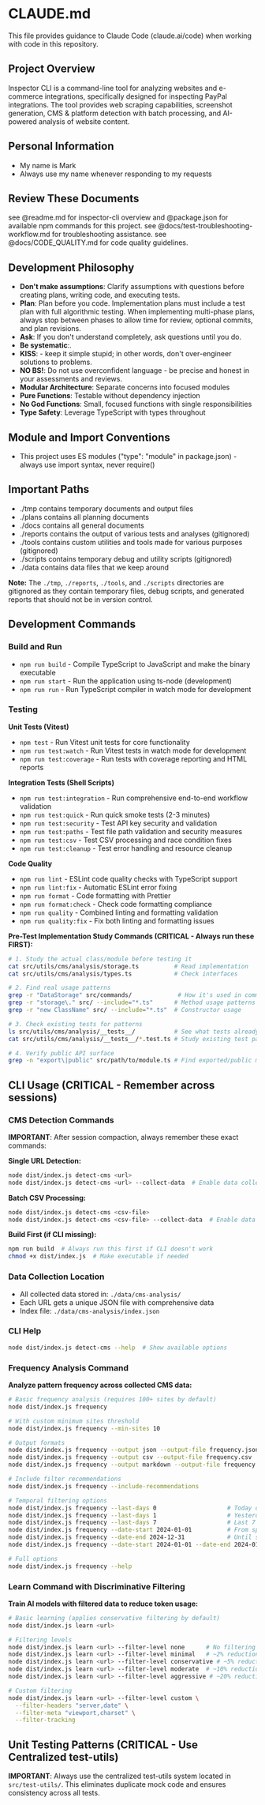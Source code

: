 # CLAUDE.md

This file provides guidance to Claude Code (claude.ai/code) when working with code in this repository.

## Project Overview

Inspector CLI is a command-line tool for analyzing websites and e-commerce integrations, specifically designed for inspecting PayPal integrations. The tool provides web scraping capabilities, screenshot generation, CMS & platform detection with batch processing, and AI-powered analysis of website content.

## Personal Information

- My name is Mark
- Always use my name whenever responding to my requests

## Review These Documents

see @readme.md for inspector-cli overview and @package.json for available npm commands for this project.
see @docs/test-troubleshooting-workflow.md for troubleshooting assistance.
see @docs/CODE_QUALITY.md for code quality guidelines.

## Development Philosophy

- **Don't make assumptions**: Clarify assumptions with questions before creating plans, writing code, and executing tests.
- **Plan**: Plan before you code. Implementation plans must include a test plan with full algorithmic testing. When implementing multi-phase plans, always stop between phases to allow time for review, optional commits, and plan revisions.
- **Ask**: If you don't understand completely, ask questions until you do.
- **Be systematic**:.
- **KISS**: - keep it simple stupid; in other words, don't over-engineer solutions to problems.
- **NO BS!**: Do not use overconfident language - be precise and honest in your assessments and reviews.
- **Modular Architecture**: Separate concerns into focused modules
- **Pure Functions**: Testable without dependency injection
- **No God Functions**: Small, focused functions with single responsibilities
- **Type Safety**: Leverage TypeScript with types throughout

## Module and Import Conventions

- This project uses ES modules ("type": "module" in package.json) - always use import syntax, never require()

## Important Paths

- ./tmp contains temporary documents and output files
- ./plans contains all planning documents
- ./docs contains all general documents
- ./reports contains the output of various tests and analyses (gitignored)
- ./tools contains custom utilities and tools made for various purposes (gitignored)
- ./scripts contains temporary debug and utility scripts (gitignored)
- ./data contains data files that we keep around

**Note:** The `./tmp`, `./reports`, `./tools`, and `./scripts` directories are gitignored as they contain temporary files, debug scripts, and generated reports that should not be in version control.

## Development Commands

### Build and Run

- `npm run build` - Compile TypeScript to JavaScript and make the binary executable
- `npm run start` - Run the application using ts-node (development)
- `npm run run` - Run TypeScript compiler in watch mode for development

### Testing

**Unit Tests (Vitest)**

- `npm test` - Run Vitest unit tests for core functionality
- `npm run test:watch` - Run Vitest tests in watch mode for development
- `npm run test:coverage` - Run tests with coverage reporting and HTML reports

**Integration Tests (Shell Scripts)**

- `npm run test:integration` - Run comprehensive end-to-end workflow validation
- `npm run test:quick` - Run quick smoke tests (2-3 minutes)
- `npm run test:security` - Test API key security and validation
- `npm run test:paths` - Test file path validation and security measures
- `npm run test:csv` - Test CSV processing and race condition fixes
- `npm run test:cleanup` - Test error handling and resource cleanup

**Code Quality**

- `npm run lint` - ESLint code quality checks with TypeScript support
- `npm run lint:fix` - Automatic ESLint error fixing
- `npm run format` - Code formatting with Prettier
- `npm run format:check` - Check code formatting compliance
- `npm run quality` - Combined linting and formatting validation
- `npm run quality:fix` - Fix both linting and formatting issues

**Pre-Test Implementation Study Commands (CRITICAL - Always run these FIRST):**

```bash
# 1. Study the actual class/module before testing it
cat src/utils/cms/analysis/storage.ts          # Read implementation
cat src/utils/cms/analysis/types.ts            # Check interfaces

# 2. Find real usage patterns
grep -r "DataStorage" src/commands/             # How it's used in commands
grep -r "storage\." src/ --include="*.ts"      # Method usage patterns
grep -r "new ClassName" src/ --include="*.ts"  # Constructor usage

# 3. Check existing tests for patterns
ls src/utils/cms/analysis/__tests__/           # See what tests already exist
cat src/utils/cms/analysis/__tests__/*.test.ts # Study existing test patterns

# 4. Verify public API surface
grep -n "export\|public" src/path/to/module.ts # Find exported/public members
```

## CLI Usage (CRITICAL - Remember across sessions)

### CMS Detection Commands

**IMPORTANT**: After session compaction, always remember these exact commands:

**Single URL Detection:**

```bash
node dist/index.js detect-cms <url>
node dist/index.js detect-cms <url> --collect-data  # Enable data collection
```

**Batch CSV Processing:**

```bash
node dist/index.js detect-cms <csv-file>
node dist/index.js detect-cms <csv-file> --collect-data  # Enable data collection
```

**Build First (if CLI missing):**

```bash
npm run build  # Always run this first if CLI doesn't work
chmod +x dist/index.js  # Make executable if needed
```

### Data Collection Location

- All collected data stored in: `./data/cms-analysis/`
- Each URL gets a unique JSON file with comprehensive data
- Index file: `./data/cms-analysis/index.json`

### CLI Help

```bash
node dist/index.js detect-cms --help  # Show available options
```

### Frequency Analysis Command

**Analyze pattern frequency across collected CMS data:**

```bash
# Basic frequency analysis (requires 100+ sites by default)
node dist/index.js frequency

# With custom minimum sites threshold
node dist/index.js frequency --min-sites 10

# Output formats
node dist/index.js frequency --output json --output-file frequency.json
node dist/index.js frequency --output csv --output-file frequency.csv
node dist/index.js frequency --output markdown --output-file frequency.md

# Include filter recommendations
node dist/index.js frequency --include-recommendations

# Temporal filtering options
node dist/index.js frequency --last-days 0                    # Today only
node dist/index.js frequency --last-days 1                    # Yesterday and today
node dist/index.js frequency --last-days 7                    # Last 7 days + today
node dist/index.js frequency --date-start 2024-01-01          # From specific date
node dist/index.js frequency --date-end 2024-12-31            # Until specific date
node dist/index.js frequency --date-start 2024-01-01 --date-end 2024-01-31  # Date range

# Full options
node dist/index.js frequency --help
```

### Learn Command with Discriminative Filtering

**Train AI models with filtered data to reduce token usage:**

```bash
# Basic learning (applies conservative filtering by default)
node dist/index.js learn <url>

# Filtering levels
node dist/index.js learn <url> --filter-level none      # No filtering
node dist/index.js learn <url> --filter-level minimal   # ~2% reduction
node dist/index.js learn <url> --filter-level conservative # ~5% reduction (default)
node dist/index.js learn <url> --filter-level moderate  # ~10% reduction
node dist/index.js learn <url> --filter-level aggressive # ~20% reduction

# Custom filtering
node dist/index.js learn <url> --filter-level custom \
  --filter-headers "server,date" \
  --filter-meta "viewport,charset" \
  --filter-tracking
```

## Unit Testing Patterns (CRITICAL - Use Centralized test-utils)

**IMPORTANT**: Always use the centralized test-utils system located in `src/test-utils/`. This eliminates duplicate mock code and ensures consistency across all tests.
